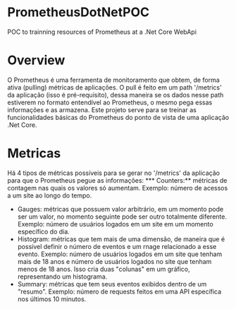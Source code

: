 # PrometheusDotNetPOC
POC to trainning resources of Prometheus at a .Net Core WebApi

# Overview
O Prometheus é uma ferramenta de monitoramento que obtem, de forma ativa (pulling) métricas de aplicações. O pull é feito em um path '/metrics' da aplicação (isso é pré-requisito), dessa maneira se os dados nesse path estiverem no formato entendível ao Prometheus, o mesmo pega essas informações e as armazena. Este projeto serve para se treinar as funcionalidades básicas do Prometheus do ponto de vista de uma aplicação .Net Core. 

# Metricas
Há 4 tipos de métricas possíveis para se gerar no '/metrics' da aplicação para que o Prometheus pegue as informações:
*** Counters:** métricas de contagem nas quais os valores só aumentam. Exemplo: número de acessos a um site ao longo do tempo. 
* Gauges: métricas que possuem valor arbitrário, em um momento pode ser um valor, no momento seguinte pode ser outro totalmente diferente. Exemplo: número de usuários logados em um site em um momento específico do dia. 
* Histogram: métricas que tem mais de uma dimensão, de maneira que é possível definir o número de eventos e um rnage relacionado a esse evento. Exemplo: número de usuários logados em um site que tenham mais de 18 anos e número de usuários logados no site que tenham menos de 18 anos. Isso cria duas "colunas" em um gráfico, representando um histograma.
* Summary: métricas que tem seus eventos exibidos dentro de um "resumo". Exemplo: número de requests feitos em uma API específica nos últimos 10 minutos. 
